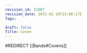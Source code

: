 ```yaml
---
revision_id: 31007
revision_date: 2015-01-19T23:08:17Z
Tags:

draft: false
Title: Coven
---
```

#REDIRECT [[Bands#Covens]]